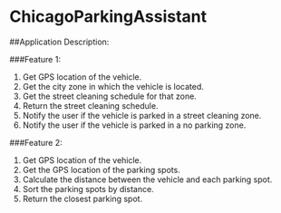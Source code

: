 # ChicagoParkingAssistant

##Application Description:

###Feature 1:
1. Get GPS location of the vehicle.
2. Get the city zone in which the vehicle is located.
3. Get the street cleaning schedule for that zone.
4. Return the street cleaning schedule.
5. Notify the user if the vehicle is parked in a street cleaning zone.
6. Notify the user if the vehicle is parked in a no parking zone.

###Feature 2:
1. Get GPS location of the vehicle.
2. Get the GPS location of the parking spots.
3. Calculate the distance between the vehicle and each parking spot.
4. Sort the parking spots by distance.
5. Return the closest parking spot.